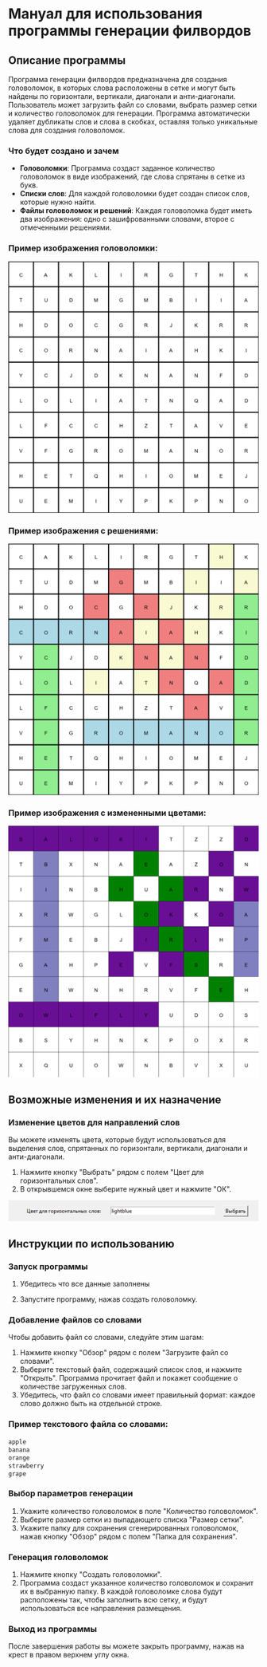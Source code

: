 # Мануал для использования программы генерации филвордов

## Описание программы

Программа генерации филвордов предназначена для создания головоломок, в которых слова расположены в сетке и могут быть найдены по горизонтали, вертикали, диагонали и анти-диагонали. Пользователь может загрузить файл со словами, выбрать размер сетки и количество головоломок для генерации. Программа автоматически удаляет дубликаты слов и слова в скобках, оставляя только уникальные слова для создания головоломок.

### Что будет создано и зачем

- **Головоломки**: Программа создаст заданное количество головоломок в виде изображений, где слова спрятаны в сетке из букв.
- **Списки слов**: Для каждой головоломки будет создан список слов, которые нужно найти.
- **Файлы головоломок и решений**: Каждая головоломка будет иметь два изображения: одно с зашифрованными словами, второе с отмеченными решениями.

### Пример изображения головоломки:
![Пример головоломки](images/filword_1.png)

### Пример изображения с решениями:
![Пример с решениями](images/solved_filword_1.png)

### Пример изображения с измененными цветами:
![Пример с измененными цветами](images/solved_filword_2.png)

## Возможные изменения и их назначение

### Изменение цветов для направлений слов

Вы можете изменять цвета, которые будут использоваться для выделения слов, спрятанных по горизонтали, вертикали, диагонали и анти-диагонали.

1. Нажмите кнопку "Выбрать" рядом с полем "Цвет для горизонтальных слов".
2. В открывшемся окне выберите нужный цвет и нажмите "ОК".

![Изменение цвета для горизонтальных слов](images/img.png)

## Инструкции по использованию

### Запуск программы

1. Убедитесь что все данные заполнены

2. Запустите программу, нажав создать головоломку.

### Добавление файлов со словами

Чтобы добавить файл со словами, следуйте этим шагам:

1. Нажмите кнопку "Обзор" рядом с полем "Загрузите файл со словами".
2. Выберите текстовый файл, содержащий список слов, и нажмите "Открыть". Программа прочитает файл и покажет сообщение о количестве загруженных слов.
3. Убедитесь, что файл со словами имеет правильный формат: каждое слово должно быть на отдельной строке.

### Пример текстового файла со словами:
```
apple
banana
orange
strawberry
grape
```

### Выбор параметров генерации

1. Укажите количество головоломок в поле "Количество головоломок".
2. Выберите размер сетки из выпадающего списка "Размер сетки".
3. Укажите папку для сохранения сгенерированных головоломок, нажав кнопку "Обзор" рядом с полем "Папка для сохранения".

### Генерация головоломок

1. Нажмите кнопку "Создать головоломки".
2. Программа создаст указанное количество головоломок и сохранит их в выбранную папку. В каждой головоломке слова будут расположены так, чтобы заполнить всю сетку, и будут использоваться все направления размещения.

### Выход из программы

После завершения работы вы можете закрыть программу, нажав на крест в правом верхнем углу окна.
